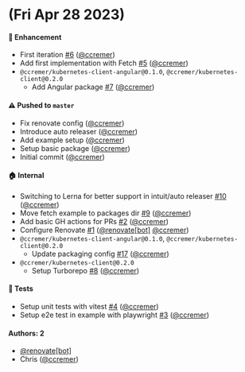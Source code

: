 # (Fri Apr 28 2023)

#### 🚀 Enhancement

- First iteration [#6](https://github.com/ccremer/kubernetes-client-browser/pull/6) ([@ccremer](https://github.com/ccremer))
- Add first implementation with Fetch [#5](https://github.com/ccremer/kubernetes-client-browser/pull/5) ([@ccremer](https://github.com/ccremer))
- `@ccremer/kubernetes-client-angular@0.1.0`, `@ccremer/kubernetes-client@0.2.0`
  - Add Angular package [#7](https://github.com/ccremer/kubernetes-client-browser/pull/7) ([@ccremer](https://github.com/ccremer))

#### ⚠️ Pushed to `master`

- Fix renovate config ([@ccremer](https://github.com/ccremer))
- Introduce auto releaser ([@ccremer](https://github.com/ccremer))
- Add example setup ([@ccremer](https://github.com/ccremer))
- Setup basic package ([@ccremer](https://github.com/ccremer))
- Initial commit ([@ccremer](https://github.com/ccremer))

#### 🏠 Internal

- Switching to Lerna for better support in intuit/auto releaser [#10](https://github.com/ccremer/kubernetes-client-browser/pull/10) ([@ccremer](https://github.com/ccremer))
- Move fetch example to packages dir [#9](https://github.com/ccremer/kubernetes-client-browser/pull/9) ([@ccremer](https://github.com/ccremer))
- Add basic GH actions for PRs [#2](https://github.com/ccremer/kubernetes-client-browser/pull/2) ([@ccremer](https://github.com/ccremer))
- Configure Renovate [#1](https://github.com/ccremer/kubernetes-client-browser/pull/1) ([@renovate[bot]](https://github.com/renovate[bot]) [@ccremer](https://github.com/ccremer))
- `@ccremer/kubernetes-client-angular@0.1.0`, `@ccremer/kubernetes-client@0.2.0`
  - Update packaging config [#17](https://github.com/ccremer/kubernetes-client-browser/pull/17) ([@ccremer](https://github.com/ccremer))
- `@ccremer/kubernetes-client@0.2.0`
  - Setup Turborepo [#8](https://github.com/ccremer/kubernetes-client-browser/pull/8) ([@ccremer](https://github.com/ccremer))

#### 🧪 Tests

- Setup unit tests with vitest [#4](https://github.com/ccremer/kubernetes-client-browser/pull/4) ([@ccremer](https://github.com/ccremer))
- Setup e2e test in example with playwright [#3](https://github.com/ccremer/kubernetes-client-browser/pull/3) ([@ccremer](https://github.com/ccremer))

#### Authors: 2

- [@renovate[bot]](https://github.com/renovate[bot])
- Chris ([@ccremer](https://github.com/ccremer))
